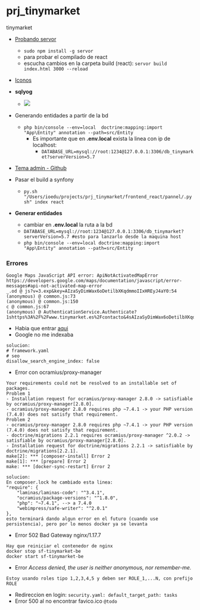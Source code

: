 # prj_tinymarket
tinymarket

- [Probando servor](https://youtu.be/ansUGkcrhwY?t=753)
    - `sudo npm install -g servor`
    - para probar el compilado de react
    - escucha cambios en la carpeta build (react): `servor build index.html 3000 --reload`
    
- [Iconos](https://www.flaticon.com/packs/beauty-15)

- **sqlyog**
    - ![](https://trello-attachments.s3.amazonaws.com/5eb15644e823d340ffa477fd/1137x655/c15826378e1748154745cc134ea879cb/image.png)

- Generando entidades a partir de la bd
    - `php bin/console --env=local  doctrine:mapping:import "App\Entity" annotation --path=src/Entity`
        - Es importante que en **.env.local** exista la linea con ip de localhost:
            - `DATABASE_URL=mysql://root:1234@127.0.0.1:3306/db_tinymarket?serverVersion=5.7`

- [Tema admin - Github](https://github.com/creativetimofficial/light-bootstrap-dashboard)
- Pasar el build a synfony
    - `py.sh "/Users/ioedu/projects/prj_tinymarket/frontend_react/pannel/.pysh" index react`

- **Generar entidades**
    - cambiar en **.env.local** la ruta a la bd
    - `DATABASE_URL=mysql://root:1234@127.0.0.1:3306/db_tinymarket?serverVersion=5.7 #esto para lanzarlo desde la maquina host`
    - `php bin/console --env=local doctrine:mapping:import "App\Entity" annotation --path=src/Entity`

### Errores
```
Google Maps JavaScript API error: ApiNotActivatedMapError
https://developers.google.com/maps/documentation/javascript/error-messages#api-not-activated-map-error
_.od @ js?v=3.exp&key=AIzaSyDimWax6oDetilbXKqdmmoIIxHREyJ4aY0:54
(anonymous) @ common.js:73
(anonymous) @ common.js:150
c @ common.js:67
(anonymous) @ AuthenticationService.Authenticate?1shttps%3A%2F%2Fwww.tinymarket.es%2Fcontacto&4sAIzaSyDimWax6oDetilbXKqdmmoIIxHREyJ4aY0&callback=_xdc_._z6v3h5&key=AIzaSyDimWax6oDetilbXKqdmmoIIxHREyJ4aY0&token=72486:1
```
- Habia que entrar [aqui](https://console.cloud.google.com/google/maps-apis/apis/maps-backend.googleapis.com/metrics?project=tinymarket-es&folder=&organizationId=)
- Google no me indexaba
```
solucion:
# framework.yaml
# seo
disallow_search_engine_index: false
```
- Error con ocramius/proxy-manager
```
Your requirements could not be resolved to an installable set of packages.
Problem 1
- Installation request for ocramius/proxy-manager 2.8.0 -> satisfiable by ocramius/proxy-manager[2.8.0].
- ocramius/proxy-manager 2.8.0 requires php ~7.4.1 -> your PHP version (7.4.0) does not satisfy that requirement.
Problem 2
- ocramius/proxy-manager 2.8.0 requires php ~7.4.1 -> your PHP version (7.4.0) does not satisfy that requirement.
- doctrine/migrations 2.2.1 requires ocramius/proxy-manager ^2.0.2 -> satisfiable by ocramius/proxy-manager[2.8.0].
- Installation request for doctrine/migrations 2.2.1 -> satisfiable by doctrine/migrations[2.2.1].
make[2]: *** [composer-install] Error 2
make[1]: *** [prepare] Error 2
make: *** [docker-sync-restart] Error 2

solucion:
En composer.lock he cambiado esta linea:
"require": {
    "laminas/laminas-code": "^3.4.1",
    "ocramius/package-versions": "^1.8.0",
    "php": "~7.4.1", --> a 7.4.0
    "webimpress/safe-writer": "^2.0.1"
},
esto terminará dando algun error en el futuro (cuando use persistencia), pero por lo menos docker ya se levanta
```
- Error 502 Bad Gateway nginx/1.17.7
```
Hay que reiniciar el contenedor de nginx 
docker stop sf-tinymarket-be
docker start sf-tinymarket-be
```
- Error *Access denied, the user is neither anonymous, nor remember-me.*
```
Estoy usando roles tipo 1,2,3,4,5 y deben ser ROLE_1,...N, con prefijo ROLE
```
- Redireccion en login:
`security.yaml: default_target_path: tasks`
- Error 500 al no encontrar favico.ico
`@todo`
